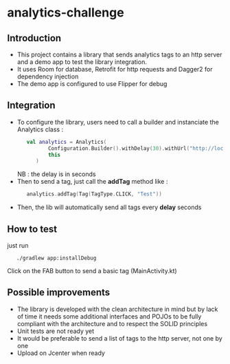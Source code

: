 # analytics-challenge

Introduction
------------

* This project contains a library that sends analytics tags to an http server and a demo app to test the library integration.
* It uses Room for database, Retrofit for http requests and Dagger2 for dependency injection
* The demo app is configured to use Flipper for debug

Integration
-----------

* To configure the library, users need to call a builder and instanciate the Analytics class : 
  ```kotlin
     val analytics = Analytics(
            Configuration.Builder().withDelay(30).withUrl("http://localhost:3000").build(),
            this
        )
  ```
  NB : the delay is in seconds
* Then to send a tag, just call the **addTag** method like :
  ```kotlin
     analytics.addTag(Tag(TagType.CLICK, "Test"))
  ```
* Then, the lib will automatically send all tags every **delay** seconds

How to test
-----------

just run 
```shell script
   ./gradlew app:installDebug
```

Click on the FAB button to send a basic tag (MainActivity.kt)

Possible improvements
---------------------

* The library is developed with the clean architecture in mind but by lack of time it needs some additional interfaces and POJOs to be fully compliant with the architecture and to respect the SOLID principles
* Unit tests are not ready yet
* It would be preferable to send a list of tags to the http server, not one by one
* Upload on Jcenter when ready

